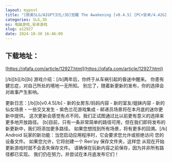```yaml
---
layout: mypost
title: "[欧美SLG/AIGPT汉化/3D]觉醒 The Awakening [v0.4.5] [PC+安卓/4.42G]"
categories: SLG,3D
os: 电脑游戏,安卓游戏
slug: a12927
date: 2024-10-30 16:46:09
---
```


## 下载地址：

[https://qfafa.com/article/12927.html](https://qfafa.com/article/12927.html)

\[/b\]\[b\]\[/b\]\[b\]
游戏介绍：\[/b\]两年后，你终于从车祸引起的昏迷中醒来。
你患有健忘症，对自己所处的境地一无所知。
别忘了，随着新更新的发布，你的选择会对故事产生影响。

更新日志：\[/b\]\[b\]v0.4.5\[/b\]
\- 新的女房东/妈妈内容
\- 新的室友/姐妹内容
\- 新的仙女场景
\- 一些交叉发生
\- 紫色兰花游戏集成
\- 邮递员场景将在本月底的迷你更新中提供。
这次更新会感觉有点不同，我们正试图通过比以前更有意义的选择来更多地开放路径。
\[b\]目前，只有一条非常简单的路径可用，但在我们即将发布的新更新中，我们将添加更多路径。 如果您想找到所有场景，将有更多的回溯。\[/b\]
Android 玩家的新功能：当您启动应用程序时，它会要求您允许或拒绝访问
您的设备文件。 如果您允许，它将创建一个 Ren'py 保存文件夹，这样您
从现在开始更新游戏时就不会丢失保存文件。
请确保在玩新内容之前保存，因为并非所有路径都已实现。 我们仍在努力，并尝试在本月底发布它们！
